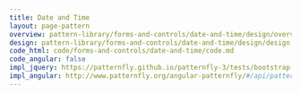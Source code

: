 ```yaml
---
title: Date and Time
layout: page-pattern
overview: pattern-library/forms-and-controls/date-and-time/design/overview.md
design: pattern-library/forms-and-controls/date-and-time/design/design.md
code_html: code/forms-and-controls/date-and-time/code.md
code_angular: false
impl_jquery: https://patternfly.github.io/patternfly-3/tests/bootstrap-datepicker.html
impl_angular: http://www.patternfly.org/angular-patternfly/#/api/patternfly.datepicker.componenet:pfBootstrapDatepicker
---
```

